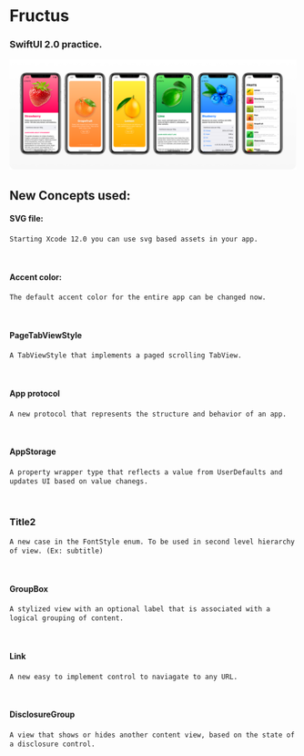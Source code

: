 # Fructus


### SwiftUI 2.0 practice.

<p float="left">
<img src ="Fructus.png"  />      
</p>

## New Concepts used:

#### SVG file: 
```
Starting Xcode 12.0 you can use svg based assets in your app.
```
<br/>

#### Accent color:
```
The default accent color for the entire app can be changed now.
```

<br/>

#### PageTabViewStyle
```
A TabViewStyle that implements a paged scrolling TabView.
```

<br/>

#### App protocol 
```
A new protocol that represents the structure and behavior of an app.
```

<br/>

#### AppStorage
```
A property wrapper type that reflects a value from UserDefaults and updates UI based on value chanegs.
```

<br/>

### Title2
```
A new case in the FontStyle enum. To be used in second level hierarchy of view. (Ex: subtitle)
```

<br/>

#### GroupBox 
```
A stylized view with an optional label that is associated with a logical grouping of content.
```

<br/>

#### Link
```
A new easy to implement control to naviagate to any URL.
```

<br/>

#### DisclosureGroup 
```
A view that shows or hides another content view, based on the state of a disclosure control.
```
